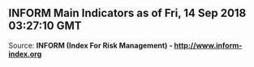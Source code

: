 ## INFORM Main Indicators as of Fri, 14 Sep 2018 03:27:10 GMT

Source: **INFORM (Index For Risk Management) - http://www.inform-index.org**